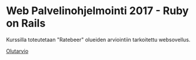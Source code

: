 # Web Palvelinohjelmointi 2017 - Ruby on Rails

Kurssilla toteutetaan "Ratebeer" olueiden arviointiin tarkoitettu websovellus.

[Olutarvio](olutarvio.herokuapp.com)

